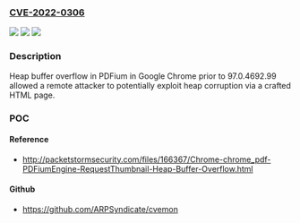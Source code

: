### [CVE-2022-0306](https://cve.mitre.org/cgi-bin/cvename.cgi?name=CVE-2022-0306)
![](https://img.shields.io/static/v1?label=Product&message=Chrome&color=blue)
![](https://img.shields.io/static/v1?label=Version&message=n%2Fa&color=blue)
![](https://img.shields.io/static/v1?label=Vulnerability&message=Heap%20buffer%20overflow&color=brighgreen)

### Description

Heap buffer overflow in PDFium in Google Chrome prior to 97.0.4692.99 allowed a remote attacker to potentially exploit heap corruption via a crafted HTML page.

### POC

#### Reference
- http://packetstormsecurity.com/files/166367/Chrome-chrome_pdf-PDFiumEngine-RequestThumbnail-Heap-Buffer-Overflow.html

#### Github
- https://github.com/ARPSyndicate/cvemon

